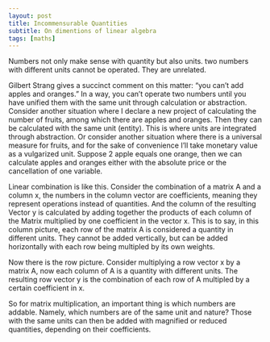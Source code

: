 ```yaml
---
layout: post
title: Incommensurable Quantities
subtitle: On dimentions of linear algebra
tags: [maths]
---
```

Numbers not only make sense with quantity but also units. two numbers with different units cannot be operated. They are unrelated. 

Gilbert Strang gives a succinct comment on this matter: “you can’t add apples and oranges.” In a way, you can’t operate two numbers until you have unified them with the same unit through calculation or abstraction. Consider another situation where I declare a new project of calculating the number of fruits, among which there are apples and oranges. Then they can be calculated with the same unit (entity). This is where units are integrated through abstraction. Or consider another situation where there is a universal measure for fruits, and for the sake of convenience I’ll take monetary value as a vulgarized unit. Suppose 2 apple equals one orange, then we can calculate apples and oranges either with the absolute price or the cancellation of one variable. 

Linear combination is like this. Consider the combination of a matrix A and a column x, the numbers in the column vector are coefficients, meaning they represent operations instead of quantities. And the column of the resulting Vector y is calculated by adding together the products of each column of the Matrix multiplied by one coefficient in the vector x. This is to say, in this column picture, each row of the matrix A is considered a quantity in different units. They cannot be added vertically, but can be added horizontally with each row being multipled by its own weights. 

Now there is the row picture. Consider multiplying a row vector x by a matrix A, now each column of A is a quantity with different units. The resulting row vector y is the combination of each row of A multipled by a certain coefficient in x. 

So for matrix multiplication, an important thing is which numbers are addable. Namely, which numbers are of the same unit and nature? Those with the same units can then be added with magnified or reduced quantities, depending on their coefficients. 